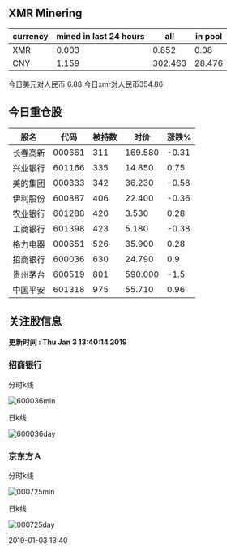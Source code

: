 ## XMR Minering

|currency|mined in last 24 hours|all|in pool|
|---|---|---|---|
|XMR|0.003|0.852|0.08|
|CNY|1.159|302.463|28.476|

今日美元对人民币 6.88	今日xmr对人民币354.86


## 今日重仓股 

|股名|代码|被持数|时价|涨跌%|
|---|---|---|---|---|
|长春高新|000661|311|169.580|-0.31|
|兴业银行|601166|335|14.850|0.75|
|美的集团|000333|342|36.230|-0.58|
|伊利股份|600887|406|22.400|-0.36|
|农业银行|601288|420|3.530|0.28|
|工商银行|601398|423|5.180|-0.38|
|格力电器|000651|526|35.900|0.28|
|招商银行|600036|630|24.790|0.9|
|贵州茅台|600519|801|590.000|-1.5|
|中国平安|601318|975|55.710|0.96|

## 关注股信息
**更新时间 : Thu Jan  3 13:40:14 2019**
### 招商银行 
分时k线

![600036min](http://image.sinajs.cn/newchart/min/n/sh600036.gif)

日k线

![600036day](http://image.sinajs.cn/newchart/daily/n/sh600036.gif)

### 京东方Ａ 
分时k线

![000725min](http://image.sinajs.cn/newchart/min/n/sz000725.gif)

日k线

![000725day](http://image.sinajs.cn/newchart/daily/n/sz000725.gif)

2019-01-03 13:40